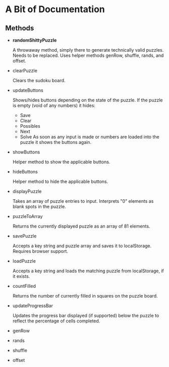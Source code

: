 A Bit of Documentation
======================

Methods
-------

* **randomShittyPuzzle**

    A throwaway method, simply there to generate technically valid
    puzzles. Needs to be replaced. Uses helper methods genRow, 
    shuffle, rands, and offset.

* clearPuzzle

    Clears the sudoku board.

* updateButtons

    Shows/hides buttons depending on the state of the puzzle. If
    the puzzle is empty (void of any numbers) it hides:
    * Save
    * Clear
    * Possibles
    * Next
    * Solve
    As soon as any input is made or numbers are loaded into the
    puzzle it shows the buttons again.

* showButtons
    
    Helper method to show the applicable buttons.

* hideButtons
    
    Helper method to hide the applicable buttons.

* displayPuzzle

    Takes an array of puzzle entries to input. Interprets "0"
    elements as blank spots in the puzzle.

* puzzleToArray

    Returns the currently displayed puzzle as an array of 81
    elements.

* savePuzzle
    
    Accepts a key string and puzzle array and saves it to
    localStorage. Requires browser support.

* loadPuzzle

    Accepts a key string and loads the matching puzzle from
    localStorage, if it exists.

* countFilled

    Returns the number of currently filled in squares on the
    puzzle board.

* updateProgressBar
    
    Updates the progress bar displayed (if supported) below the
    puzzle to reflect the percentage of cells completed.

* genRow
* rands
* shuffle
* offset

